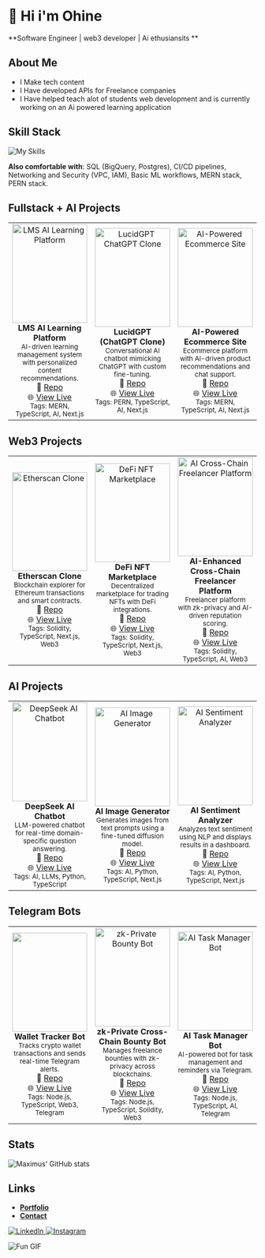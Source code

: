 # 🐐 Hi i'm Ohine
**Software Engineer | web3 developer | Ai ethusiansits **

## About Me
- I Make tech content
- I Have developed APIs for Freelance companies
- I Have helped teach alot of students web development and is currently working on an Ai powered learning application

## Skill Stack
<!-- Skill icons provided by skill-icons: https://github.com/tandpfun/skill-icons?tab=readme-ov-file#icons-list -->
![My Skills](https://skillicons.dev/icons?i=aws,docker,git,github,terraform,python,typescript,nodejs,figma,mongodb,express,react,postgres,nextjs,solidity&theme=light)

**Also comfortable with**: SQL (BigQuery, Postgres), CI/CD pipelines, Networking and Security (VPC, IAM), Basic ML workflows, MERN stack, PERN stack.

## Fullstack + AI Projects
<table>
  <tr>
    <td align="center" width="33%">
      <a href="https://github.com/maximus-soares/Projects/blob/main/Fullstack-AI/LMS-AI-Learning-Platform.md">
        <img src="https://learn.nextwork.org/happy_maroon_jolly_red_currant/uploads/lms-ai-platform.png" alt="LMS AI Learning Platform" style="width:100%; height:200px; object-fit:cover;"/>
      </a>
      <br/>
      <b>LMS AI Learning Platform</b><br/>
      <sub>AI-driven learning management system with personalized content recommendations.</sub><br/>
      🔗 <a href="https://github.com/maximus-soares/Projects/blob/main/Fullstack-AI/LMS-AI-Learning-Platform.md">Repo</a><br/>
      🌐 <a href="https://lms-ai-demo.nextwork.org">View Live</a><br/>
      <sub>Tags: MERN, TypeScript, AI, Next.js</sub>
    </td>
    <td align="center" width="33%">
      <a href="https://github.com/maximus-soares/Projects/blob/main/Fullstack-AI/LucidGPT.md">
        <img src="https://learn.nextwork.org/happy_maroon_jolly_red_currant/uploads/lucidgpt.png" alt="LucidGPT ChatGPT Clone" style="width:100%; height:200px; object-fit:cover;"/>
      </a>
      <br/>
      <b>LucidGPT (ChatGPT Clone)</b><br/>
      <sub>Conversational AI chatbot mimicking ChatGPT with custom fine-tuning.</sub><br/>
      🔗 <a href="https://github.com/maximus-soares/Projects/blob/main/Fullstack-AI/LucidGPT.md">Repo</a><br/>
      🌐 <a href="https://lucidgpt.nextwork.org">View Live</a><br/>
      <sub>Tags: PERN, TypeScript, AI, Next.js</sub>
    </td>
    <td align="center" width="33%">
      <a href="https://github.com/maximus-soares/Projects/blob/main/Fullstack-AI/AI-Ecommerce-Site.md">
        <img src="https://learn.nextwork.org/happy_maroon_jolly_red_currant/uploads/ai-ecommerce.png" alt="AI-Powered Ecommerce Site" style="width:100%; height:200px; object-fit:cover;"/>
      </a>
      <br/>
      <b>AI-Powered Ecommerce Site</b><br/>
      <sub>Ecommerce platform with AI-driven product recommendations and chat support.</sub><br/>
      🔗 <a href="https://github.com/maximus-soares/Projects/blob/main/Fullstack-AI/AI-Ecommerce-Site.md">Repo</a><br/>
      🌐 <a href="https://ai-ecommerce.nextwork.org">View Live</a><br/>
      <sub>Tags: MERN, TypeScript, AI, Next.js</sub>
    </td>
  </tr>
</table>

## Web3 Projects
<table>
  <tr>
    <td align="center" width="33%">
      <a href="https://github.com/maximus-soares/Projects/blob/main/Web3/Etherscan.md">
        <img src="https://learn.nextwork.org/happy_maroon_jolly_red_currant/uploads/etherscan.png" alt="Etherscan Clone" style="width:100%; height:200px; object-fit:cover;"/>
      </a>
      <br/>
      <b>Etherscan Clone</b><br/>
      <sub>Blockchain explorer for Ethereum transactions and smart contracts.</sub><br/>
      🔗 <a href="https://github.com/maximus-soares/Projects/blob/main/Web3/Etherscan.md">Repo</a><br/>
      🌐 <a href="https://etherscan-clone.nextwork.org">View Live</a><br/>
      <sub>Tags: Solidity, TypeScript, Next.js, Web3</sub>
    </td>
    <td align="center" width="33%">
      <a href="https://github.com/maximus-soares/Projects/blob/main/Web3/Defi-NFT-Marketplace.md">
        <img src="https://learn.nextwork.org/happy_maroon_jolly_red_currant/uploads/defi-nft.png" alt="DeFi NFT Marketplace" style="width:100%; height:200px; object-fit:cover;"/>
      </a>
      <br/>
      <b>DeFi NFT Marketplace</b><br/>
      <sub>Decentralized marketplace for trading NFTs with DeFi integrations.</sub><br/>
      🔗 <a href="https://github.com/maximus-soares/Projects/blob/main/Web3/Defi-NFT-Marketplace.md">Repo</a><br/>
      🌐 <a href="https://defi-nft.nextwork.org">View Live</a><br/>
      <sub>Tags: Solidity, TypeScript, Next.js, Web3</sub>
    </td>
    <td align="center" width="33%">
      <a href="https://github.com/maximus-soares/Projects/blob/main/Web3/AI-Cross-Chain-Freelancer.md">
        <img src="https://learn.nextwork.org/happy_maroon_jolly_red_currant/uploads/ai-freelancer.png" alt="AI Cross-Chain Freelancer Platform" style="width:100%; height:200px; object-fit:cover;"/>
      </a>
      <br/>
      <b>AI-Enhanced Cross-Chain Freelancer Platform</b><br/>
      <sub>Freelancer platform with zk-privacy and AI-driven reputation scoring.</sub><br/>
      🔗 <a href="https://github.com/maximus-soares/Projects/blob/main/Web3/AI-Cross-Chain-Freelancer.md">Repo</a><br/>
      🌐 <a href="https://ai-freelancer.nextwork.org">View Live</a><br/>
      <sub>Tags: Solidity, TypeScript, AI, Web3</sub>
    </td>
  </tr>
</table>

## AI Projects
<table>
  <tr>
    <td align="center" width="33%">
      <a href="https://github.com/maximus-soares/Projects/blob/main/AI/DeepSeek-AI-Chatbot.md">
        <img src="https://learn.nextwork.org/happy_maroon_jolly_red_currant/uploads/ai-llm-deepseek.png" alt="DeepSeek AI Chatbot" style="width:100%; height:200px; object-fit:cover;"/>
      </a>
      <br/>
      <b>DeepSeek AI Chatbot</b><br/>
      <sub>LLM-powered chatbot for real-time domain-specific question answering.</sub><br/>
      🔗 <a href="https://github.com/maximus-soares/Projects/blob/main/AI/DeepSeek-AI-Chatbot.md">Repo</a><br/>
      🌐 <a href="https://deepseek.nextwork.org">View Live</a><br/>
      <sub>Tags: AI, LLMs, Python, TypeScript</sub>
    </td>
    <td align="center" width="33%">
      <a href="https://github.com/maximus-soares/Projects/blob/main/AI/AI-Image-Generator.md">
        <img src="https://learn.nextwork.org/happy_maroon_jolly_red_currant/uploads/ai-image-gen.png" alt="AI Image Generator" style="width:100%; height:200px; object-fit:cover;"/>
      </a>
      <br/>
      <b>AI Image Generator</b><br/>
      <sub>Generates images from text prompts using a fine-tuned diffusion model.</sub><br/>
      🔗 <a href="https://github.com/maximus-soares/Projects/blob/main/AI/AI-Image-Generator.md">Repo</a><br/>
      🌐 <a href="https://ai-image-gen.nextwork.org">View Live</a><br/>
      <sub>Tags: AI, Python, TypeScript, Next.js</sub>
    </td>
    <td align="center" width="33%">
      <a href="https://github.com/maximus-soares/Projects/blob/main/AI/AI-Sentiment-Analyzer.md">
        <img src="https://learn.nextwork.org/happy_maroon_jolly_red_currant/uploads/ai-sentiment.png" alt="AI Sentiment Analyzer" style="width:100%; height:200px; object-fit:cover;"/>
      </a>
      <br/>
      <b>AI Sentiment Analyzer</b><br/>
      <sub>Analyzes text sentiment using NLP and displays results in a dashboard.</sub><br/>
      🔗 <a href="https://github.com/maximus-soares/Projects/blob/main/AI/AI-Sentiment-Analyzer.md">Repo</a><br/>
      🌐 <a href="https://ai-sentiment.nextwork.org">View Live</a><br/>
      <sub>Tags: AI, Python, TypeScript, Next.js</sub>
    </td>
  </tr>
</table>

## Telegram Bots
<table>
  <tr>
    <td align="center" width="33%">
      <a href="https://github.com/maximus-soares/Projects/blob/main/Telegram-Bots/Wallet-Tracker-Bot.md">
        <img src="https://github.com/maximus-soares/Projects/raw/main/photo_2025-09-01_12-23-03.jpg" style="width:100%; height:200px; object-fit:cover;"/>
      </a>
      <br/>
      <b>Wallet Tracker Bot</b><br/>
      <sub>Tracks crypto wallet transactions and sends real-time Telegram alerts.</sub><br/>
      🔗 <a href="https://github.com/maximus-soares/Projects/blob/main/Telegram-Bots/Wallet-Tracker-Bot.md">Repo</a><br/>
      🌐 <a href="https://t.me/WalletTrackerBot">View Live</a><br/>
      <sub>Tags: Node.js, TypeScript, Web3, Telegram</sub>
    </td>
    <td align="center" width="33%">
      <a href="https://github.com/maximus-soares/Projects/blob/main/Telegram-Bots/zk-Bounty-Bot.md">
        <img src="https://learn.nextwork.org/happy_maroon_jolly_red_currant/uploads/zk-bounty.png" alt="zk-Private Bounty Bot" style="width:100%; height:200px; object-fit:cover;"/>
      </a>
      <br/>
      <b>zk-Private Cross-Chain Bounty Bot</b><br/>
      <sub>Manages freelance bounties with zk-privacy across blockchains.</sub><br/>
      🔗 <a href="https://github.com/maximus-soares/Projects/blob/main/Telegram-Bots/zk-Bounty-Bot.md">Repo</a><br/>
      🌐 <a href="https://t.me/zkBountyBot">View Live</a><br/>
      <sub>Tags: Node.js, TypeScript, Solidity, Web3</sub>
    </td>
    <td align="center" width="33%">
      <a href="https://github.com/maximus-soares/Projects/blob/main/Telegram-Bots/AI-Task-Manager-Bot.md">
        <img src="https://learn.nextwork.org/happy_maroon_jolly_red_currant/uploads/ai-task-bot.png" alt="AI Task Manager Bot" style="width:100%; height:200px; object-fit:cover;"/>
      </a>
      <br/>
      <b>AI Task Manager Bot</b><br/>
      <sub>AI-powered bot for task management and reminders via Telegram.</sub><br/>
      🔗 <a href="https://github.com/maximus-soares/Projects/blob/main/Telegram-Bots/AI-Task-Manager-Bot.md">Repo</a><br/>
      🌐 <a href="https://t.me/AITaskBot">View Live</a><br/>
      <sub>Tags: Node.js, TypeScript, AI, Telegram</sub>
    </td>
  </tr>
</table>

## Stats
<!-- Stats card by anuraghazra/github-readme-stats: https://github.com/anuraghazra/github-readme-stats -->
![Maximus' GitHub stats](https://github-readme-stats.vercel.app/api?username=maximus-soares&show_icons=true&theme=gruvbox)

## Links
<!-- Section layout inspired by: https://github.com/abhisheknaiidu/awesome-github-profile-readme?tab=readme-ov-file#descriptive- -->
- [**Portfolio**](https://learn.nextwork.org/happy_maroon_jolly_red_currant/portfolio)
- [**Contact**](mailto:maximus@nextwork.org)
<a href="https://www.linkedin.com/in/maximus-soares/" target="_blank">
  <img src="https://skillicons.dev/icons?i=linkedin" alt="LinkedIn" />
</a>
<a href="https://www.instagram.com/mmaximus.soares/" target="_blank">
  <img src="https://skillicons.dev/icons?i=instagram" alt="Instagram" />
</a>

<!-- Fun GIF -->
![Fun GIF](https://media.giphy.com/media/v1.Y2lkPTc5MGI3NjExdXh2ZzdlYWZndHl2dWcyb2RveHlpYzhsand5YmRmaHRwdXhlcGZhZyZlcD12MV9naWZzX3RyZW5kaW5nJmN0PWc/l3q2wJsC23ikJg9xe/giphy.gif)
